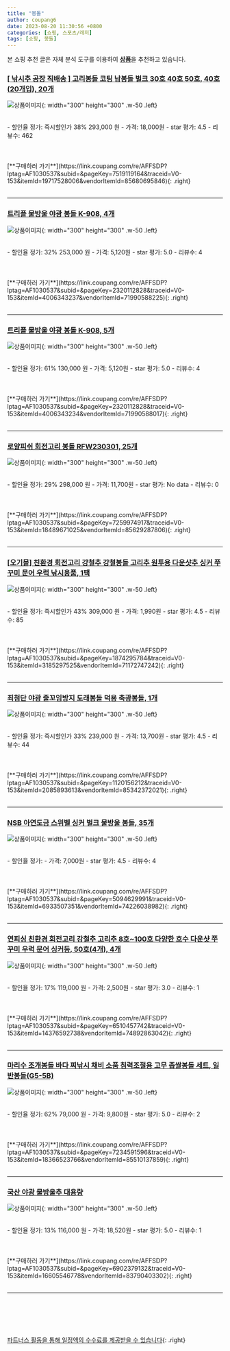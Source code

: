 ```yaml
---
title: "봉돌"
author: coupang6
date: 2023-08-20 11:30:56 +0800
categories: [쇼핑, 스포츠/레저]
tags: [쇼핑, 봉돌]
---
```


본 쇼핑 추천 글은 자체 분석 도구를 이용하여 [**상품**](https://link.coupang.com/a/bao1ui)을 추천하고 있습니다.

### [[ 낚시추 공장 직배송 ] 고리봉돌 코팅 납봉돌 벌크 30호 40호 50호, 40호 (20개입), 20개](https://link.coupang.com/re/AFFSDP?lptag=AF1030537&subid=&pageKey=7519119164&traceid=V0-153&itemId=19717528006&vendorItemId=85680695846)

![상품이미지](https://thumbnail8.coupangcdn.com/thumbnails/remote/230x230ex/image/vendor_inventory/06fb/69515059fc1ec32ae895a0badaf2c1db56df849e87b7078e58173a136aab.png){: width="300" height="300" .w-50 .left}


<br>
- 할인율 정가: 즉시할인가 38%  293,000   원
- 가격: 18,000원
- star 평가: 4.5
- 리뷰수: 462
<br>
<br>
<br>
<br>
[**구매하러 가기**](https://link.coupang.com/re/AFFSDP?lptag=AF1030537&subid=&pageKey=7519119164&traceid=V0-153&itemId=19717528006&vendorItemId=85680695846){: .right}
<br>
<br>

---

### [트리플 물방울 야광 봉돌 K-908, 4개](https://link.coupang.com/re/AFFSDP?lptag=AF1030537&subid=&pageKey=2320112828&traceid=V0-153&itemId=4006343237&vendorItemId=71990588225)

![상품이미지](https://thumbnail10.coupangcdn.com/thumbnails/remote/230x230ex/image/retail/images/2020/10/30/9/4/90c542d3-1ad8-429b-8450-de0c35b7fbe7.jpg){: width="300" height="300" .w-50 .left}


<br>
- 할인율 정가: 32%  253,000   원
- 가격: 5,120원
- star 평가: 5.0
- 리뷰수: 4
<br>
<br>
<br>
<br>
[**구매하러 가기**](https://link.coupang.com/re/AFFSDP?lptag=AF1030537&subid=&pageKey=2320112828&traceid=V0-153&itemId=4006343237&vendorItemId=71990588225){: .right}
<br>
<br>

---

### [트리플 물방울 야광 봉돌 K-908, 5개](https://link.coupang.com/re/AFFSDP?lptag=AF1030537&subid=&pageKey=2320112828&traceid=V0-153&itemId=4006343234&vendorItemId=71990588017)

![상품이미지](https://thumbnail6.coupangcdn.com/thumbnails/remote/230x230ex/image/retail/images/2020/10/30/9/9/ec121d50-18bd-4b31-b345-11b89dcf0678.jpg){: width="300" height="300" .w-50 .left}


<br>
- 할인율 정가: 61%  130,000   원
- 가격: 5,120원
- star 평가: 5.0
- 리뷰수: 4
<br>
<br>
<br>
<br>
[**구매하러 가기**](https://link.coupang.com/re/AFFSDP?lptag=AF1030537&subid=&pageKey=2320112828&traceid=V0-153&itemId=4006343234&vendorItemId=71990588017){: .right}
<br>
<br>

---

### [로얄피쉬 회전고리 봉돌 RFW230301, 25개](https://link.coupang.com/re/AFFSDP?lptag=AF1030537&subid=&pageKey=7259974917&traceid=V0-153&itemId=18489671025&vendorItemId=85629287806)

![상품이미지](https://thumbnail10.coupangcdn.com/thumbnails/remote/230x230ex/image/rs_quotation_api/wrvx4c55/392e683ca65144499817061e55d1b291.jpg){: width="300" height="300" .w-50 .left}


<br>
- 할인율 정가: 29%  298,000   원
- 가격: 11,700원
- star 평가: No data
- 리뷰수: 0
<br>
<br>
<br>
<br>
[**구매하러 가기**](https://link.coupang.com/re/AFFSDP?lptag=AF1030537&subid=&pageKey=7259974917&traceid=V0-153&itemId=18489671025&vendorItemId=85629287806){: .right}
<br>
<br>

---

### [[오기몰] 친환경 회전고리 강철추 강철봉돌 고리추 원투용 다운샷추 싱커 쭈꾸미 문어 우럭 낚시용품, 1팩](https://link.coupang.com/re/AFFSDP?lptag=AF1030537&subid=&pageKey=1874295784&traceid=V0-153&itemId=3185297525&vendorItemId=71172747242)

![상품이미지](https://thumbnail10.coupangcdn.com/thumbnails/remote/230x230ex/image/vendor_inventory/076b/b4d312e0198dff79b03468286390f723e771673946e7e97b463dde6364e6.png){: width="300" height="300" .w-50 .left}


<br>
- 할인율 정가: 즉시할인가 43%  309,000   원
- 가격: 1,990원
- star 평가: 4.5
- 리뷰수: 85
<br>
<br>
<br>
<br>
[**구매하러 가기**](https://link.coupang.com/re/AFFSDP?lptag=AF1030537&subid=&pageKey=1874295784&traceid=V0-153&itemId=3185297525&vendorItemId=71172747242){: .right}
<br>
<br>

---

### [최첨단 야광 줄꼬임방지 도래봉돌 덕용 축광봉돌, 1개](https://link.coupang.com/re/AFFSDP?lptag=AF1030537&subid=&pageKey=1120156212&traceid=V0-153&itemId=2085893613&vendorItemId=85342372021)

![상품이미지](https://thumbnail9.coupangcdn.com/thumbnails/remote/230x230ex/image/vendor_inventory/283e/6a3905c7991978617aac4ae5eba667bddece9c4c4e1d3206fa612a7cb2d2.jpg){: width="300" height="300" .w-50 .left}


<br>
- 할인율 정가: 즉시할인가 33%  239,000   원
- 가격: 13,700원
- star 평가: 4.5
- 리뷰수: 44
<br>
<br>
<br>
<br>
[**구매하러 가기**](https://link.coupang.com/re/AFFSDP?lptag=AF1030537&subid=&pageKey=1120156212&traceid=V0-153&itemId=2085893613&vendorItemId=85342372021){: .right}
<br>
<br>

---

### [NSB 아연도금 스위벨 싱커 벌크 물방울 봉돌, 35개](https://link.coupang.com/re/AFFSDP?lptag=AF1030537&subid=&pageKey=5094629991&traceid=V0-153&itemId=6933507351&vendorItemId=74226038982)

![상품이미지](https://thumbnail9.coupangcdn.com/thumbnails/remote/230x230ex/image/rs_quotation_api/dspsjyrc/b63cc48db5874c2fa2caee6203e3210b.jpg){: width="300" height="300" .w-50 .left}


<br>
- 할인율 정가: 
- 가격: 7,000원
- star 평가: 4.5
- 리뷰수: 4
<br>
<br>
<br>
<br>
[**구매하러 가기**](https://link.coupang.com/re/AFFSDP?lptag=AF1030537&subid=&pageKey=5094629991&traceid=V0-153&itemId=6933507351&vendorItemId=74226038982){: .right}
<br>
<br>

---

### [연피싱 친환경 회전고리 강철추 고리추 8호~100호 다양한 호수 다운샷 쭈꾸미 우럭 문어 싱커등, 50호(4개), 4개](https://link.coupang.com/re/AFFSDP?lptag=AF1030537&subid=&pageKey=6510457742&traceid=V0-153&itemId=14376592738&vendorItemId=74892863042)

![상품이미지](https://thumbnail9.coupangcdn.com/thumbnails/remote/230x230ex/image/vendor_inventory/486d/367239d974098af0f9268a6b76e74c4277f8ddbbeb852a79121600db36b9.jpg){: width="300" height="300" .w-50 .left}


<br>
- 할인율 정가: 17%  119,000   원
- 가격: 2,500원
- star 평가: 3.0
- 리뷰수: 1
<br>
<br>
<br>
<br>
[**구매하러 가기**](https://link.coupang.com/re/AFFSDP?lptag=AF1030537&subid=&pageKey=6510457742&traceid=V0-153&itemId=14376592738&vendorItemId=74892863042){: .right}
<br>
<br>

---

### [마리수 조개봉돌 바다 찌낚시 채비 소품 침력조절용 고무 좁쌀봉돌 세트, 일반봉돌(G5-5B)](https://link.coupang.com/re/AFFSDP?lptag=AF1030537&subid=&pageKey=7234591596&traceid=V0-153&itemId=18366523766&vendorItemId=85510137859)

![상품이미지](https://thumbnail7.coupangcdn.com/thumbnails/remote/230x230ex/image/vendor_inventory/04f1/90f2856286d9f581ddffd3454201a560cb8545a904f5cf1bbda4366cb375.jpg){: width="300" height="300" .w-50 .left}


<br>
- 할인율 정가: 62%  79,000   원
- 가격: 9,800원
- star 평가: 5.0
- 리뷰수: 2
<br>
<br>
<br>
<br>
[**구매하러 가기**](https://link.coupang.com/re/AFFSDP?lptag=AF1030537&subid=&pageKey=7234591596&traceid=V0-153&itemId=18366523766&vendorItemId=85510137859){: .right}
<br>
<br>

---

### [국산 야광 물방울추 대용량](https://link.coupang.com/re/AFFSDP?lptag=AF1030537&subid=&pageKey=6902379132&traceid=V0-153&itemId=16605546778&vendorItemId=83790403302)

![상품이미지](https://thumbnail6.coupangcdn.com/thumbnails/remote/230x230ex/image/vendor_inventory/55e1/1dca7b1bc2f2f408bc210187ba65f39cc44731b41e25a8c8d8ce384bf386.jpg){: width="300" height="300" .w-50 .left}


<br>
- 할인율 정가: 13%  116,000   원
- 가격: 18,520원
- star 평가: 5.0
- 리뷰수: 1
<br>
<br>
<br>
<br>
[**구매하러 가기**](https://link.coupang.com/re/AFFSDP?lptag=AF1030537&subid=&pageKey=6902379132&traceid=V0-153&itemId=16605546778&vendorItemId=83790403302){: .right}
<br>
<br>

---
<br><br><br><br><br> [파트너스 활동을 통해 일정액의 수수료를 제공받을 수 있습니다](https://link.coupang.com/a/bao1ui){: .right}